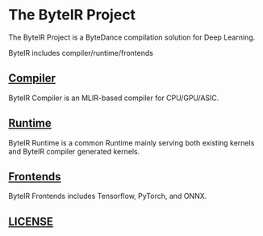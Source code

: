 # The ByteIR Project

The ByteIR Project is a ByteDance compilation solution for Deep Learning.

ByteIR includes compiler/runtime/frontends

## [Compiler](compiler/README.md)

ByteIR Compiler is an MLIR-based compiler for CPU/GPU/ASIC.

## [Runtime](runtime/README.md)

ByteIR Runtime is a common Runtime mainly serving both existing kernels and ByteIR compiler generated kernels.

## [Frontends](frontends/README.md)

ByteIR Frontends includes Tensorflow, PyTorch, and ONNX.


## [LICENSE](LICENSE)
